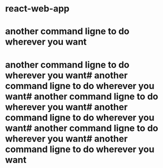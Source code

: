 # react-web-app
# another command ligne to do wherever you want
# another command ligne to do wherever you want# another command ligne to do wherever you want# another command ligne to do wherever you want# another command ligne to do wherever you want# another command ligne to do wherever you want# another command ligne to do wherever you want